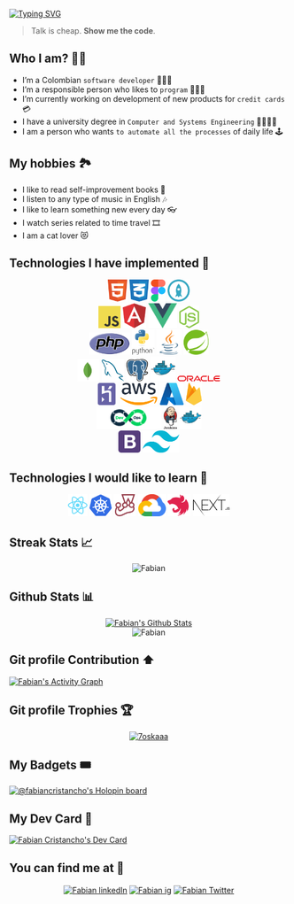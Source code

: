 [![Typing SVG](https://readme-typing-svg.herokuapp.com?font=Space+Mono&size=18&pause=500&color=28A418&width=435&lines=Hi+Folks%2C+here+Fabian+Cristancho!+%F0%9F%90%B1%E2%80%8D%F0%9F%92%BB%F0%9F%91%A8%F0%9F%8F%BB%E2%80%8D%F0%9F%92%BB%F0%9F%91%BE)](https://git.io/typing-svg)

> Talk is cheap. **Show me the code**.

## Who I am? 👦🏻

- I’m a Colombian `software developer` 🙋🏻‍♂️
- I’m a responsible person who likes to `program` 👩🏻‍💻
- I’m currently working on development of new products for `credit cards` 💳
- I have a university degree in `Computer and Systems Engineering` 📜👨🏻‍🎓
- I am a person who wants `to automate all the processes` of daily life 🕹

## My hobbies 🏞

- I like to read self-improvement books 📖
- I listen to any type of music in English 🎶
- I like to learn something new every day 👓
- I watch series related to time travel 🎞
- I am a cat lover 😻

## Technologies I have implemented 🦾
<p align="center">
<a margin="20" href="https://developer.mozilla.org/en-US/docs/Web/HTML" target="_blank"><img margin="20px" height="40" src="./imgs/html.svg" alt="html"></a>
<a margin="20" href="https://developer.mozilla.org/en-US/docs/Web/CSS" target="_blank"><img margin="20px" height="40" src="./imgs/css.svg" alt="css"></a>
<a margin="20" href="https://www.figma.com/" target="_blank"><img margin="20px" height="40" src="./imgs/figma.svg" alt="figma"></a>
<a margin="20" href="https://proto.io/" target="_blank"><img margin="20px" height="40" src="./imgs/protoio.svg" alt="protoio"></a>
<br/>
<a margin="20" href="https://developer.mozilla.org/en-US/docs/Web/JavaScript" target="_blank"><img margin="20px" height="40" src="./imgs/javascript.svg" alt="javascript"></a>
<a margin="10" href="https://angular.io" target="_blank"><img margin="10px" height="45" src="./imgs/angular.svg" alt="angular"></a>
<a margin="10" href="https://vuejs.org/" target="_blank"><img margin="10px" height="45" src="./imgs/vue.svg" alt="vue"></a>
<a margin="10" href="https://nodejs.org" target="_blank"><img margin="10px" height="40" src="./imgs/nodejs.svg" alt="nodejs"></a>
<br/>
<a margin="20" href="[https://developer.mozilla.org/en-US/docs/Web/JavaScript](https://www.php.net/)" target="_blank"><img margin="20px" height="40" src="./imgs/php.svg" alt="php"></a>
<a margin="20" href="https://www.python.org/" target="_blank"><img margin="20px" height="45" src="./imgs/python.svg" alt="python"></a>
<a margin="20" href="https://www.java.com/" target="_blank"><img margin="20px" height="45" src="./imgs/java.svg" alt="java"></a>
<a margin="20" href="https://spring.io/" target="_blank"><img margin="20px" height="45" src="./imgs/spring.svg" alt="spring"></a>
<br/>
<a margin="10" href="https://www.mongodb.com/" target="_blank"><img margin="10px" height="40" src="./imgs/mongodb.svg" alt="mongo"></a>
<a margin="10" href="https://www.mysql.com/" target="_blank"><img margin="10px" height="40" src="./imgs/mysql.svg" alt="mysql"></a>
<a margin="10" href="https://www.postgresql.org/" target="_blank"><img margin="10px" height="40" src="./imgs/postgress.svg" alt="postgress"></a>
<a margin="10" href="https://www.docker.com/" target="_blank"><img margin="10px" height="45" src="./imgs/docker.svg" alt="docker"></a>
<a margin="10" href="https://www.oracle.com/" target="_blank"><img margin="10px" height="10" src="./imgs/oracle.svg" alt="oracle"></a>
<br/>
<a margin="10" href="https://www.heroku.com/" target="_blank"><img margin="10px" height="40" src="./imgs/heroku.svg" alt="heroku"></a>
<a margin="10" href="https://www.aws.com/" target="_blank"><img margin="10px" height="40" src="./imgs/aws.svg" alt="aws"></a>
<a margin="10" href="https://www.azure.com/" target="_blank"><img margin="10px" height="40" src="./imgs/azure.svg" alt="azure"></a>
<a margin="10" href="https://firebase.google.com" target="_blank"><img margin="10px" height="40" src="./imgs/firebase.svg" alt="firebase"></a>
<br/>
<a margin="10" href="https://devops.com" target="_blank"><img margin="10px" height="40" src="./imgs/devops.svg" alt="devops"></a>
<a margin="10" href="https://www.jenkins.io/" target="_blank"><img margin="10px" height="40" src="./imgs/jenkins.svg" alt="jenkins"></a>
<a margin="10" href="https://www.docker.com/" target="_blank"><img margin="10px" height="40" src="./imgs/docker.svg" alt="docker"></a>
<br/>
<a margin="10" href="https://getbootstrap.com/" target="_blank"><img margin="10px" height="40" src="./imgs/bootstrap.svg" alt="bootstrap"></a>
<a margin="10" href="https://tailwindui.com/" target="_blank"><img margin="10px" height="40" src="./imgs/tailwind.svg" alt="tailwind"></a>

## Technologies I would like to learn 🚀
<p align="center">
<a margin="10" href="https://reactjs.org" target="_blank"><img margin="10px" height="40" src="./imgs/react.svg" alt="react"></a>
<a margin="10" href="https://kubernetes.io/" target="_blank"><img margin="10px" height="40" src="./imgs/kubernetes.svg" alt="kubernetes"></a>
<a margin="10" href="https://jestjs.io/" target="_blank"><img margin="10px" height="40" src="./imgs/jest.svg" alt="jest"></a>
<a margin="10" href="https://cloud.google.com/" target="_blank"><img margin="10px" height="40" src="./imgs/gcp.svg" alt="GCP"></a>
<a margin="10" href="https://nestjs.com/" target="_blank"><img margin="10px" height="40" src="./imgs/nestjs.svg" alt="nestjs"></a>  
<a margin="10" href="https://nextjs.org/" target="_blank"><img margin="10px" height="40" src="./imgs/nextjs.svg" alt="nextjs"></a>  
<p/>

## Streak Stats 📈 
<p align="center"><img src="https://github-readme-streak-stats.herokuapp.com/?user=FabianCristancho&theme=algolia" alt="Fabian" /></p>

## Github Stats 📊
<p align="center">
  <a href="https://github.com/anuraghazra/github-readme-stats"><img alt="Fabian's Github Stats" src="https://github-readme-stats.vercel.app/api?username=FabianCristancho&show_icons=true&count_private=true&theme=algolia" height="192px"/></a>
<br/>
<img src="https://github-readme-stats.vercel.app/api/top-langs?username=FabianCristancho&langs_count=10&show_icons=true&locale=en&layout=compact&theme=algolia" alt="Fabian" height="192px"/>

## Git profile Contribution ⬆️
<a href="https://github.com/FabianCristancho"><img alt="Fabian's Activity Graph" src="https://activity-graph.herokuapp.com/graph?username=FabianCristancho&custom_title=Fabian's%20Contribution%20Graph&theme=react-dark" /></a>

## Git profile Trophies 🏆
<p align="center"> <a href="https://github.com/ryo-ma/github-profile-trophy"><img src="https://github-profile-trophy.vercel.app/?username=FabianCristancho&layout=compact&theme=algolia" alt="7oskaaa" /></a> </p>

## My Badgets 🎟
[![@fabiancristancho's Holopin board](https://holopin.io/api/user/board?user=fabiancristancho)](https://holopin.io/@fabiancristancho)

## My Dev Card 📖
<a href="https://app.daily.dev/fabiancris28"><img src="https://api.daily.dev/devcards/c1e336eb066f426cb33fd1e215ae8ff6.png?r=p8g" width="400" alt="Fabian Cristancho's Dev Card"/></a>


## You can find me at 📍
<p align="center">
<a href="https://www.linkedin.com/in/fabian-alejandro-cristancho-rinc%C3%B3n-ba42b4223/" target="blank"><img align="center"
    src="https://raw.githubusercontent.com/rahuldkjain/github-profile-readme-generator/master/src/images/icons/Social/linked-in-alt.svg"
    alt="Fabian linkedIn" height="30" width="40" /></a>
<a href="https://www.instagram.com/_fabian.cr/" target="blank"><img align="center"
    src="https://raw.githubusercontent.com/rahuldkjain/github-profile-readme-generator/master/src/images/icons/Social/instagram.svg"
    alt="Fabian ig" height="30" width="40" /></a>
<a href="https://twitter.com/Fabian_2817" target="blank"><img align="center"
    src="https://raw.githubusercontent.com/rahuldkjain/github-profile-readme-generator/master/src/images/icons/Social/twitter.svg"
    alt="Fabian Twitter" height="30" width="40" /></a>
</p>





